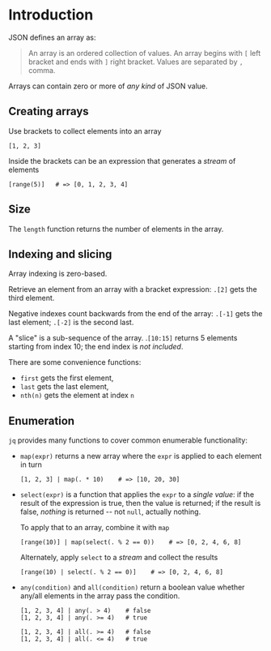 # Introduction

JSON defines an array as:

> An array is an ordered collection of values.
> An array begins with `[` left bracket and ends with `]` right bracket.
> Values are separated by `,` comma.

Arrays can contain zero or more of _any kind_ of JSON value.

## Creating arrays

Use brackets to collect elements into an array
```jq
[1, 2, 3]
```

Inside the brackets can be an expression that generates a _stream_ of elements
```jq
[range(5)]   # => [0, 1, 2, 3, 4]
```

## Size

The `length` function returns the number of elements in the array.

## Indexing and slicing

Array indexing is zero-based.

Retrieve an element from an array with a bracket expression:
`.[2]` gets the third element.

Negative indexes count backwards from the end of the array:
`.[-1]` gets the last element; `.[-2]` is the second last.

A "slice" is a sub-sequence of the array.
.`[10:15]` returns 5 elements starting from index 10; the end index is _not included_.

There are some convenience functions:

- `first` gets the first element,
- `last` gets the last element,
- `nth(n)` gets the element at index `n`

## Enumeration

`jq` provides many functions to cover common enumerable functionality:

- `map(expr)` returns a new array where the `expr` is applied to each element in turn

  ```jq
  [1, 2, 3] | map(. * 10)    # => [10, 20, 30]

- `select(expr)` is a function that applies the `expr` to a _single value_:
  if the result of the expression is true, then the value is returned;
  if the result is false, _nothing_ is returned -- not `null`, actually nothing.

  To apply that to an array, combine it with `map`

  ```jq
  [range(10)] | map(select(. % 2 == 0))    # => [0, 2, 4, 6, 8]
  ```
  
  Alternately, apply `select` to a _stream_ and collect the results

  ```jq
  [range(10) | select(. % 2 == 0)]    # => [0, 2, 4, 6, 8]
  ```

- `any(condition)` and `all(condition)` return a boolean value whether any/all elements in the array pass the condition.

  ```jq
  [1, 2, 3, 4] | any(. > 4)    # false
  [1, 2, 3, 4] | any(. >= 4)   # true

  [1, 2, 3, 4] | all(. >= 4)   # false
  [1, 2, 3, 4] | all(. <= 4)   # true
  ```
